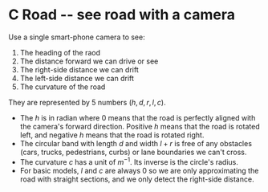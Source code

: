 # C Road -- see road with a camera

Use a single smart-phone camera to see:
1. The heading of the raod
2. The distance forward we can drive or see
3. The right-side distance we can drift
4. The left-side distance we can drift
5. The curvature of the road

They are represented by 5 numbers $(h, d, r, l, c)$.
- The $h$ is in radian where 0 means that the road is perfectly aligned with the
  camera's forward direction. Positive $h$ means that the road is rotated left,
  and negative $h$ means that the road is rotated right.
- The circular band with length $d$ and width $l + r$ is free of any obstacles
  (cars, trucks, pedestrians, curbs) or lane boundaries we can't cross.
- The curvature $c$ has a unit of $m^{-1}$. Its inverse is the circle's radius.
- For basic models, $l$ and $c$ are always 0 so we are only approximating the
  road with straight sections, and we only detect the right-side distance.
